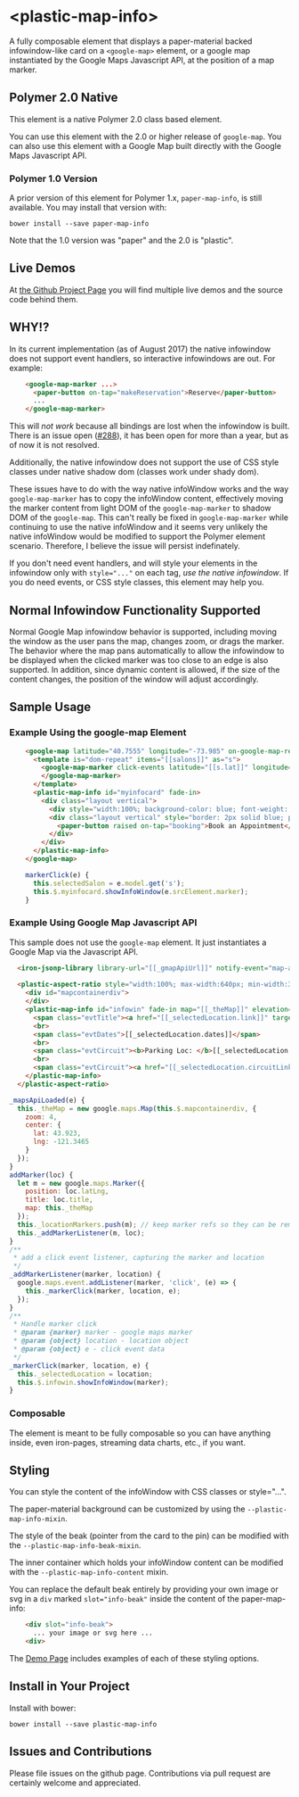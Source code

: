 # \<plastic-map-info\>

A fully composable element that displays a paper-material backed infowindow-like card on a `<google-map>` element,
or a google map instantiated by the Google Maps Javascript API, at the position of a map marker.

## Polymer 2.0 Native

This element is a native Polymer 2.0 class based element.

You can use this element with the 2.0 or higher release of `google-map`.  You can also use this element with a Google Map built directly with the Google Maps Javascript API.

### Polymer 1.0 Version
A prior version of this element for Polymer 1.x, `paper-map-info`, is still available.  You may install that version
with:

`bower install --save paper-map-info`

Note that the 1.0 version was "paper" and the 2.0 is "plastic".

## Live Demos

At [the Github Project Page](https://mlisook.github.io/plastic-map-info) you will find multiple live demos and the source code behind them.

## WHY!?

In its current implementation (as of August 2017) the native infowindow does not support event handlers, so interactive infowindows are out.  For example:
```html
    <google-map-marker ...>
      <paper-button on-tap="makeReservation">Reserve</paper-button>
      ...
    </google-map-marker>
```
This will _not work_ because all bindings are lost when the infowindow is built. There is an issue open ([#288](https://github.com/GoogleWebComponents/google-map/issues/288)), it has been open for more than a year, but as of now it is not resolved.

Additionally, the native infowindow does not support the use of CSS style classes under native shadow dom (classes work under shady dom).

These issues have to do with the way native infoWindow works and the way `google-map-marker` has to copy the infoWindow content, effectively moving the marker content from light DOM of the `google-map-marker` to shadow DOM of the `google-map`. This can't really be fixed in `google-map-marker` while continuing to use the native infoWindow and it seems very unlikely the native infoWindow would be modified to support the Polymer element scenario. Therefore, I believe the issue will persist indefinately.

If you don't need event handlers, and will style your elements in the infowindow only with `style="..."` on each tag, _use the native infowindow_.  If you do need events, or CSS style classes, this element may help you.

## Normal Infowindow Functionality Supported

Normal Google Map infowindow behavior is supported, including moving the window as the user pans the map, changes zoom, or drags the marker. The behavior where the map pans automatically to allow the infowindow to be displayed when the clicked marker was too close to an edge is also supported. In addition, since dynamic content is allowed, if the size of the content changes, the position of the window will adjust accordingly.

## Sample Usage
### Example Using the google-map Element
```html
    <google-map latitude="40.7555" longitude="-73.985" on-google-map-ready="mapReady" fit-to-markers>
      <template is="dom-repeat" items="[[salons]]" as="s">
        <google-map-marker click-events latitude="[[s.lat]]" longitude="[[s.lng]]" on-google-map-marker-click="markerClick">
        </google-map-marker>
      </template>
      <plastic-map-info id="myinfocard" fade-in>
        <div class="layout vertical">
          <div style="width:100%; background-color: blue; font-weight: bold; color: white; padding: 5px;">[[selectedSalon.name]]</div>
          <div class="layout vertical" style="border: 2px solid blue; padding: 5px;">
            <paper-button raised on-tap="booking">Book an Appointment</paper-button>
          </div>
        </div>
      </plastic-map-info>
    </google-map>
```
```javascript
    markerClick(e) {
      this.selectedSalon = e.model.get('s');
      this.$.myinfocard.showInfoWindow(e.srcElement.marker);
    }
```
### Example Using Google Map Javascript API 
This sample does not use the `google-map` element. It just instantiates a Google Map via the Javascript API.

```html
  <iron-jsonp-library library-url="[[_gmapApiUrl]]" notify-event="map-api-load" library-loaded="{{_ijplLoaded}}" on-map-api-load="_mapsApiLoaded"></iron-jsonp-library>
    
  <plastic-aspect-ratio style="width:100%; max-width:640px; min-width:300px;" aspect-height="3" aspect-width="4">
    <div id="mapcontainerdiv">
    </div>
    <plastic-map-info id="infowin" fade-in map="[[_theMap]]" elevation="4">
      <span class="evtTitle"><a href="[[_selectedLocation.link]]" target="_blank">[[_selectedLocation.title]]</a></span>
      <br>
      <span class="evtDates">[[_selectedLocation.dates]]</span>
      <br>
      <span class="evtCircuit"><b>Parking Loc: </b>[[_selectedLocation.parkingLocation]]</span>
      <br>
      <span class="evtCircuit"><a href="[[_selectedLocation.circuitLink]]" target="_blank">[[_selectedLocation.circuitName]]</a></span>
    </plastic-map-info>
  </plastic-aspect-ratio>    
```
```javascript
_mapsApiLoaded(e) {
  this._theMap = new google.maps.Map(this.$.mapcontainerdiv, {
    zoom: 4,
    center: {
      lat: 43.923,
      lng: -121.3465
    }
  });
}
addMarker(loc) {
  let m = new google.maps.Marker({
    position: loc.latLng,
    title: loc.title,
    map: this._theMap
  });
  this._locationMarkers.push(m); // keep marker refs so they can be removed later
  this._addMarkerListener(m, loc);
}
/**
 * add a click event listener, capturing the marker and location
 */
_addMarkerListener(marker, location) {
  google.maps.event.addListener(marker, 'click', (e) => {
    this._markerClick(marker, location, e);
  });
}
/**
 * Handle marker click
 * @param {marker} marker - google maps marker
 * @param {object} location - location object
 * @param {object} e - click event data
 */
_markerClick(marker, location, e) {
  this._selectedLocation = location;
  this.$.infowin.showInfoWindow(marker);
}
```

### Composable
The element is meant to be fully composable so you can have anything inside, even iron-pages, streaming data charts, etc., if you want.

## Styling

You can style the content of the infoWindow with CSS classes or style="...".

The paper-material background can be customized by using the `--plastic-map-info-mixin`.  

The style of the beak (pointer from the card to the pin) can be modified with the `--plastic-map-info-beak-mixin`.

The inner container which holds your infoWindow content can be modified with the `--plastic-map-info-content` mixin.

You can replace the default beak entirely by providing your own image or svg in a `div` marked `slot="info-beak"` inside the content of the paper-map-info:
```html
    <div slot="info-beak">
      ... your image or svg here ...
    <div>
```
The [Demo Page](https://mlisook.github.io/plastic-map-info) includes examples of each of these styling options.

## Install in Your Project

Install with bower:

`bower install --save plastic-map-info`

## Issues and Contributions

Please file issues on the github page. Contributions via pull request are certainly welcome and appreciated.
